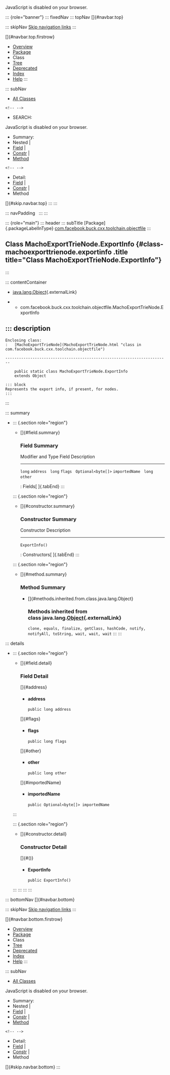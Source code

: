 <div>

JavaScript is disabled on your browser.

</div>

::: {role="banner"}
::: fixedNav
::: topNav
[]{#navbar.top}

::: skipNav
[Skip navigation links](#skip.navbar.top "Skip navigation links")
:::

[]{#navbar.top.firstrow}

-   [Overview](../../../../../../index.html)
-   [Package](package-summary.html)
-   Class
-   [Tree](package-tree.html)
-   [Deprecated](../../../../../../deprecated-list.html)
-   [Index](../../../../../../index-all.html)
-   [Help](../../../../../../help-doc.html)
:::

::: subNav
-   [All Classes](../../../../../../allclasses.html)

```{=html}
<!-- -->
```
-   SEARCH:

<div>

<div>

JavaScript is disabled on your browser.

</div>

</div>

<div>

-   Summary: 
-   Nested \| 
-   [Field](#field.summary) \| 
-   [Constr](#constructor.summary) \| 
-   [Method](#method.summary)

```{=html}
<!-- -->
```
-   Detail: 
-   [Field](#field.detail) \| 
-   [Constr](#constructor.detail) \| 
-   Method

</div>

[]{#skip.navbar.top}
:::
:::

::: navPadding
 
:::
:::

::: {role="main"}
::: header
::: subTitle
[Package]{.packageLabelInType} [com.facebook.buck.cxx.toolchain.objectfile](package-summary.html)
:::

## Class MachoExportTrieNode.ExportInfo {#class-machoexporttrienode.exportinfo .title title="Class MachoExportTrieNode.ExportInfo"}
:::

::: contentContainer
-   [java.lang.Object](http://docs.oracle.com/javase/7/docs/api/java/lang/Object.html?is-external=true "class or interface in java.lang"){.externalLink}

-   -   com.facebook.buck.cxx.toolchain.objectfile.MachoExportTrieNode.ExportInfo

::: description
-   

    Enclosing class:
    :   [MachoExportTrieNode](MachoExportTrieNode.html "class in com.facebook.buck.cxx.toolchain.objectfile")

    ------------------------------------------------------------------------

        public static class MachoExportTrieNode.ExportInfo
        extends Object

    ::: block
    Represents the export info, if present, for nodes.
    :::
:::

::: summary
-   ::: {.section role="region"}
    -   []{#field.summary}

        ### Field Summary

          Modifier and Type    Field            Description
          -------------------- ---------------- -------------
          `long`               `address`         
          `long`               `flags`           
          `Optional<byte[]>`   `importedName`    
          `long`               `other`           

          : Fields[ ]{.tabEnd}
    :::

    ::: {.section role="region"}
    -   []{#constructor.summary}

        ### Constructor Summary

          Constructor      Description
          ---------------- -------------
          `ExportInfo()`    

          : Constructors[ ]{.tabEnd}
    :::

    ::: {.section role="region"}
    -   []{#method.summary}

        ### Method Summary

        -   []{#methods.inherited.from.class.java.lang.Object}

            ### Methods inherited from class java.lang.[Object](http://docs.oracle.com/javase/7/docs/api/java/lang/Object.html?is-external=true "class or interface in java.lang"){.externalLink}

            `clone, equals, finalize, getClass, hashCode, notify, notifyAll, toString, wait, wait, wait`
    :::
:::

::: details
-   ::: {.section role="region"}
    -   []{#field.detail}

        ### Field Detail

        []{#address}

        -   #### address

                public long address

        []{#flags}

        -   #### flags

                public long flags

        []{#other}

        -   #### other

                public long other

        []{#importedName}

        -   #### importedName

                public Optional<byte[]> importedName
    :::

    ::: {.section role="region"}
    -   []{#constructor.detail}

        ### Constructor Detail

        []{#<init>()}

        -   #### ExportInfo

                public ExportInfo()
    :::
:::
:::
:::

::: bottomNav
[]{#navbar.bottom}

::: skipNav
[Skip navigation links](#skip.navbar.bottom "Skip navigation links")
:::

[]{#navbar.bottom.firstrow}

-   [Overview](../../../../../../index.html)
-   [Package](package-summary.html)
-   Class
-   [Tree](package-tree.html)
-   [Deprecated](../../../../../../deprecated-list.html)
-   [Index](../../../../../../index-all.html)
-   [Help](../../../../../../help-doc.html)
:::

::: subNav
-   [All Classes](../../../../../../allclasses.html)

<div>

<div>

JavaScript is disabled on your browser.

</div>

</div>

<div>

-   Summary: 
-   Nested \| 
-   [Field](#field.summary) \| 
-   [Constr](#constructor.summary) \| 
-   [Method](#method.summary)

```{=html}
<!-- -->
```
-   Detail: 
-   [Field](#field.detail) \| 
-   [Constr](#constructor.detail) \| 
-   Method

</div>

[]{#skip.navbar.bottom}
:::
